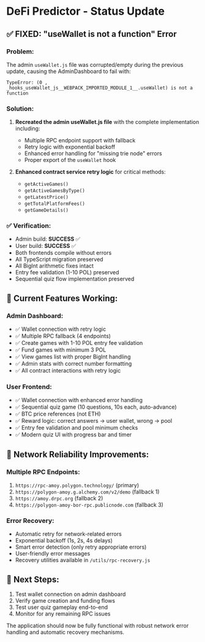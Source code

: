 # DeFi Predictor - Status Update

## ✅ FIXED: "useWallet is not a function" Error

### Problem:
The admin `useWallet.js` file was corrupted/empty during the previous update, causing the AdminDashboard to fail with:
```
TypeError: (0 , _hooks_useWallet_js__WEBPACK_IMPORTED_MODULE_1__.useWallet) is not a function
```

### Solution:
1. **Recreated the admin useWallet.js file** with the complete implementation including:
   - Multiple RPC endpoint support with fallback
   - Retry logic with exponential backoff
   - Enhanced error handling for "missing trie node" errors
   - Proper export of the `useWallet` hook

2. **Enhanced contract service retry logic** for critical methods:
   - `getActiveGames()` 
   - `getActiveGamesByType()`
   - `getLatestPrice()`
   - `getTotalPlatformFees()`
   - `getGameDetails()`

### ✅ Verification:
- Admin build: **SUCCESS** ✅
- User build: **SUCCESS** ✅
- Both frontends compile without errors
- All TypeScript migration preserved
- All BigInt arithmetic fixes intact
- Entry fee validation (1-10 POL) preserved
- Sequential quiz flow implementation preserved

## 🔧 Current Features Working:

### Admin Dashboard:
- ✅ Wallet connection with retry logic
- ✅ Multiple RPC fallback (4 endpoints)
- ✅ Create games with 1-10 POL entry fee validation
- ✅ Fund games with minimum 3 POL
- ✅ View games list with proper BigInt handling
- ✅ Admin stats with correct number formatting
- ✅ All contract interactions with retry logic

### User Frontend:
- ✅ Wallet connection with enhanced error handling
- ✅ Sequential quiz game (10 questions, 10s each, auto-advance)
- ✅ BTC price references (not ETH)
- ✅ Reward logic: correct answers → user wallet, wrong → pool
- ✅ Entry fee validation and pool minimum checks
- ✅ Modern quiz UI with progress bar and timer

## 🚀 Network Reliability Improvements:

### Multiple RPC Endpoints:
1. `https://rpc-amoy.polygon.technology/` (primary)
2. `https://polygon-amoy.g.alchemy.com/v2/demo` (fallback 1)
3. `https://amoy.drpc.org` (fallback 2)
4. `https://polygon-amoy-bor-rpc.publicnode.com` (fallback 3)

### Error Recovery:
- Automatic retry for network-related errors
- Exponential backoff (1s, 2s, 4s delays)
- Smart error detection (only retry appropriate errors)
- User-friendly error messages
- Recovery utilities available in `/utils/rpc-recovery.js`

## 📝 Next Steps:
1. Test wallet connection on admin dashboard
2. Verify game creation and funding flows
3. Test user quiz gameplay end-to-end
4. Monitor for any remaining RPC issues

The application should now be fully functional with robust network error handling and automatic recovery mechanisms.
